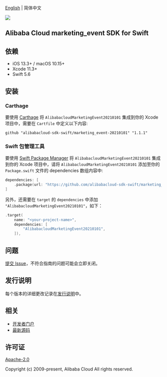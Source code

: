 [English](README.md) | 简体中文

![](https://aliyunsdk-pages.alicdn.com/icons/AlibabaCloud.svg)

## Alibaba Cloud marketing_event SDK for Swift

## 依赖

- iOS 13.3+ / macOS 10.15+
- Xcode 11.3+
- Swift 5.6

## 安装

### Carthage

要使用 [Carthage](https://github.com/Carthage/Carthage) 将 `AlibabacloudMarketingEvent20210101` 集成到你的 Xcode 项目中，需要在 `Cartfile` 中定义以下内容:

```ogdl
github "alibabacloud-sdk-swift/marketing_event-20210101" "1.1.1"
```

### Swift 包管理工具

要使用 [Swift Package Manager](https://swift.org/package-manager/) 将 `AlibabacloudMarketingEvent20210101` 集成到你的 Xcode 项目中，请将 `AlibabacloudMarketingEvent20210101` 添加至你的 `Package.swift` 文件的 dependencies 数组内容中:

```swift
dependencies: [
    .package(url: "https://github.com/alibabacloud-sdk-swift/marketing_event-20210101.git", from: "1.1.1")
]
```

另外，还需要在 `target` 的 `dependencies` 中添加 `"AlibabacloudMarketingEvent20210101"`，如下：

```swift
.target(
    name: "<your-project-name>",
    dependencies: [
        "AlibabacloudMarketingEvent20210101",
    ]),
```

## 问题

[提交 Issue](https://github.com/alibabacloud-sdk-swift/marketing_event-20210101/issues/new)，不符合指南的问题可能会立即关闭。

## 发行说明

每个版本的详细更改记录在[发行说明](./ChangeLog.txt)中。

## 相关

* [开发者门户](https://next.api.aliyun.com/home)
* [最新源码](https://github.com/alibabacloud-sdk-swift/marketing_event-20210101)

## 许可证

[Apache-2.0](http://www.apache.org/licenses/LICENSE-2.0)

Copyright (c) 2009-present, Alibaba Cloud All rights reserved.
